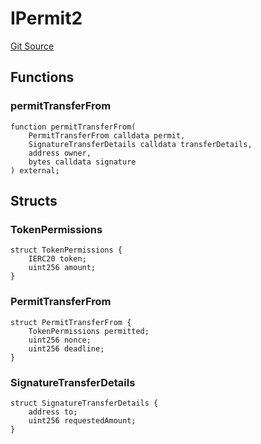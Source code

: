 # IPermit2
[Git Source](https://github.com/supafinance/supa-foundry/blob/00eb35447ebc05e824f31afa1581898206764621/src/external/interfaces/IPermit2.sol)


## Functions
### permitTransferFrom


```solidity
function permitTransferFrom(
    PermitTransferFrom calldata permit,
    SignatureTransferDetails calldata transferDetails,
    address owner,
    bytes calldata signature
) external;
```

## Structs
### TokenPermissions

```solidity
struct TokenPermissions {
    IERC20 token;
    uint256 amount;
}
```

### PermitTransferFrom

```solidity
struct PermitTransferFrom {
    TokenPermissions permitted;
    uint256 nonce;
    uint256 deadline;
}
```

### SignatureTransferDetails

```solidity
struct SignatureTransferDetails {
    address to;
    uint256 requestedAmount;
}
```

